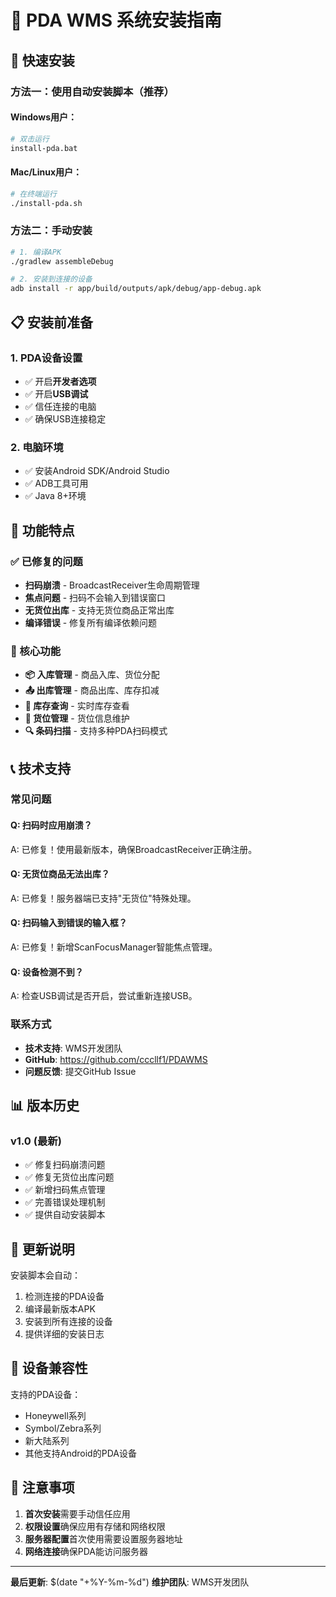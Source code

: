 # 📱 PDA WMS 系统安装指南

## 🚀 快速安装

### 方法一：使用自动安装脚本（推荐）

#### Windows用户：
```bash
# 双击运行
install-pda.bat
```

#### Mac/Linux用户：
```bash
# 在终端运行
./install-pda.sh
```

### 方法二：手动安装

```bash
# 1. 编译APK
./gradlew assembleDebug

# 2. 安装到连接的设备
adb install -r app/build/outputs/apk/debug/app-debug.apk
```

## 📋 安装前准备

### 1. PDA设备设置
- ✅ 开启**开发者选项**
- ✅ 开启**USB调试**
- ✅ 信任连接的电脑
- ✅ 确保USB连接稳定

### 2. 电脑环境
- ✅ 安装Android SDK/Android Studio
- ✅ ADB工具可用
- ✅ Java 8+环境

## 🔧 功能特点

### ✅ 已修复的问题
- **扫码崩溃** - BroadcastReceiver生命周期管理
- **焦点问题** - 扫码不会输入到错误窗口
- **无货位出库** - 支持无货位商品正常出库
- **编译错误** - 修复所有编译依赖问题

### 🎯 核心功能
- **📦 入库管理** - 商品入库、货位分配
- **📤 出库管理** - 商品出库、库存扣减
- **🏪 库存查询** - 实时库存查看
- **📍 货位管理** - 货位信息维护
- **🔍 条码扫描** - 支持多种PDA扫码模式

## 📞 技术支持

### 常见问题

#### Q: 扫码时应用崩溃？
A: 已修复！使用最新版本，确保BroadcastReceiver正确注册。

#### Q: 无货位商品无法出库？
A: 已修复！服务器端已支持"无货位"特殊处理。

#### Q: 扫码输入到错误的输入框？
A: 已修复！新增ScanFocusManager智能焦点管理。

#### Q: 设备检测不到？
A: 检查USB调试是否开启，尝试重新连接USB。

### 联系方式
- **技术支持**: WMS开发团队
- **GitHub**: https://github.com/cccllf1/PDAWMS
- **问题反馈**: 提交GitHub Issue

## 📊 版本历史

### v1.0 (最新)
- ✅ 修复扫码崩溃问题
- ✅ 修复无货位出库问题
- ✅ 新增扫码焦点管理
- ✅ 完善错误处理机制
- ✅ 提供自动安装脚本

## 🔄 更新说明

安装脚本会自动：
1. 检测连接的PDA设备
2. 编译最新版本APK
3. 安装到所有连接的设备
4. 提供详细的安装日志

## 📱 设备兼容性

支持的PDA设备：
- Honeywell系列
- Symbol/Zebra系列  
- 新大陆系列
- 其他支持Android的PDA设备

## 🚨 注意事项

1. **首次安装**需要手动信任应用
2. **权限设置**确保应用有存储和网络权限
3. **服务器配置**首次使用需要设置服务器地址
4. **网络连接**确保PDA能访问服务器

---

**最后更新**: $(date "+%Y-%m-%d")
**维护团队**: WMS开发团队 
